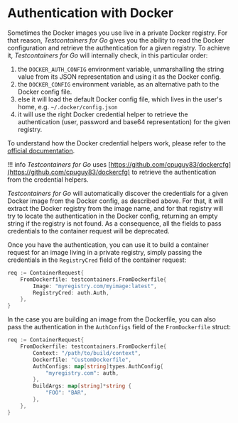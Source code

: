 # Authentication with Docker

Sometimes the Docker images you use live in a private Docker registry. For that reason, _Testcontainers for Go_ gives you the ability to read the Docker configuration
and retrieve the authentication for a given registry. To achieve it, _Testcontainers for Go_ will internally check, in this particular order:
	
1. the `DOCKER_AUTH_CONFIG` environment variable, unmarshalling the string value from its JSON representation and using it as the Docker config.
2. the `DOCKER_CONFIG` environment variable, as an alternative path to the Docker config file.
3. else it will load the default Docker config file, which lives in the user's home, e.g. `~/.docker/config.json`
4. it will use the right Docker credential helper to retrieve the authentication (user, password and base64 representation) for the given registry.

To understand how the Docker credential helpers work, please refer to the [official documentation](https://docs.docker.com/engine/reference/commandline/login/#credential-helpers).

!!! info
	_Testcontainers for Go_ uses [https://github.com/cpuguy83/dockercfg](https://github.com/cpuguy83/dockercfg) to retrieve the authentication from the credential helpers.

_Testcontainers for Go_ will automatically discover the credentials for a given Docker image from the Docker config, as described above. For that, it will extract the Docker registry from the image name, and for that registry will try to locate the authentication in the Docker config, returning an empty string if the registry is not found. As a consequence, all the fields to pass credentials to the container request will be deprecated.

Once you have the authentication, you can use it to build a container request for an image living in a private registry, simply passing the
credentials in the `RegistryCred` field of the container request:

```go
req := ContainerRequest{
	FromDockerfile: testcontainers.FromDockerfile{
		Image: "myregistry.com/myimage:latest",
		RegistryCred: auth.Auth,
	},
}
```

In the case you are building an image from the Dockerfile, you can also pass the authentication in the `AuthConfigs` field of the `FromDockerfile` struct:

```go
req := ContainerRequest{
	FromDockerfile: testcontainers.FromDockerfile{
		Context: "/path/to/build/context",
		Dockerfile: "CustomDockerfile",
		AuthConfigs: map[string]types.AuthConfig{
			"myregistry.com": auth,
		},
		BuildArgs: map[string]*string {
			"FOO": "BAR",
		},
	},
}
```
